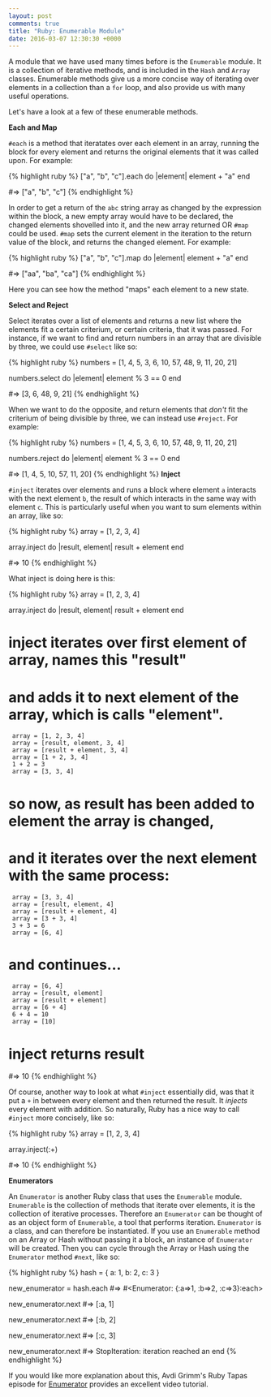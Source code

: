 ```yaml
---
layout: post
comments: true
title: "Ruby: Enumerable Module"
date: 2016-03-07 12:30:30 +0000
---
```


A module that we have used many times before is the `Enumerable` module. It is a collection of iterative methods, and is included in the `Hash` and `Array` classes. Enumerable methods give us a more concise way of iterating over elements in a collection than a `for` loop, and also provide us with many useful operations. 

Let's have a look at a few of these enumerable methods.

<strong> Each and Map </strong>

`#each` is a method that iteratates over each element in an array, running the block for every element and returns the original elements that it was called upon. For example:

{% highlight ruby %}
["a", "b", "c"].each do |element|
	element + "a"
end

#=> ["a", "b", "c"]
{% endhighlight %}

In order to get a return of the `abc` string array as changed by the expression within the block, a new empty array would have to be declared, the changed elements shovelled into it, and the new array returned OR `#map` could be used. `#map` sets the current element in the iteration to the return value of the block, and returns the changed element. For example:

{% highlight ruby %}
["a", "b", "c"].map do |element|
	element + "a"
end

#=> ["aa", "ba", "ca"]
{% endhighlight %}

Here you can see how the method "maps" each element to a new state.

<strong> Select and Reject </strong>

Select iterates over a list of elements and returns a new list where the elements fit a certain criterium, or certain criteria, that it was passed. For instance, if we want to find and return numbers in an array that are divisible by three, we could use `#select` like so:

{% highlight ruby %}
numbers = [1, 4, 5, 3, 6, 10, 57, 48, 9, 11, 20, 21]

numbers.select do |element|
	element % 3 == 0
end

#=> [3, 6, 48, 9, 21]
{% endhighlight %}

When we want to do the opposite, and return elements that <i>don't</i> fit the criterium of being divisible by three, we can instead use `#reject`. For example:

{% highlight ruby %}
numbers = [1, 4, 5, 3, 6, 10, 57, 48, 9, 11, 20, 21]

numbers.reject do |element|
	element % 3 == 0
end

#=> [1, 4, 5, 10, 57, 11, 20]
{% endhighlight %}
<strong> Inject </strong>

`#inject` iterates over elements and runs a block where element `a` interacts with the next element `b`, the result of which interacts in the same way with element `c`. This is particularly useful when you want to sum elements within an array, like so:

{% highlight ruby %}
array = [1, 2, 3, 4]

array.inject do |result, element|
	result + element
end

#=> 10
{% endhighlight %}

What inject is doing here is this:

{% highlight ruby %}
array = [1, 2, 3, 4]

array.inject do |result, element|
	result + element
end

# inject iterates over first element of array, names this "result" 
# and adds it to next element of the array, which is calls "element".

	 array = [1, 2, 3, 4]
	 array = [result, element, 3, 4]
	 array = [result + element, 3, 4]
	 array = [1 + 2, 3, 4]
	 1 + 2 = 3
	 array = [3, 3, 4]

# so now, as result has been added to element the array is changed, 
# and it iterates over the next element with the same process:

	 array = [3, 3, 4]
	 array = [result, element, 4]
	 array = [result + element, 4]
	 array = [3 + 3, 4]
	 3 + 3 = 6
	 array = [6, 4]

# and continues...

	 array = [6, 4]
	 array = [result, element]
	 array = [result + element]
	 array = [6 + 4]
	 6 + 4 = 10
	 array = [10]

# inject returns result
#=> 10
{% endhighlight %}

Of course, another way to look at what `#inject` essentially did, was that it put a `+` in between every element and then returned the result. It <i>injects</i> every element with addition. So naturally, Ruby has a nice way to call `#inject` more concisely, like so:

{% highlight ruby %}
array = [1, 2, 3, 4]

array.inject(:+)

#=> 10
{% endhighlight %}

<strong> Enumerators </strong>

An `Enumerator` is another Ruby class that uses the `Enumerable` module. `Enumerable` is the collection of methods that iterate over elements, it is the collection of iterative processes. Therefore an `Enumerator` can be thought of as an object form of `Enumerable`, a tool that performs iteration. `Enumerator` is a class, and can therefore be instantiated. If you use an `Enumerable` method on an Array or Hash without passing it a block, an instance of `Enumerator` will be created. Then you can cycle through the Array or Hash using the `Enumerator` method `#next`, like so:

{% highlight ruby %}
hash = { a: 1, b: 2, c: 3 }

new_enumerator = hash.each
#=> #<Enumerator: {:a=>1, :b=>2, :c=>3}:each>

new_enumerator.next
#=> [:a, 1]

new_enumerator.next
#=> [:b, 2]

new_enumerator.next
#=> [:c, 3]

new_enumerator.next
#=> StopIteration: iteration reached an end
{% endhighlight %}

If you would like more explanation about this, Avdi Grimm's Ruby Tapas episode for [Enumerator][enumerator-ruby-tapas] provides an excellent video tutorial.

[enumerator-ruby-tapas]: http://www.rubytapas.com/episodes/59-Enumerator

